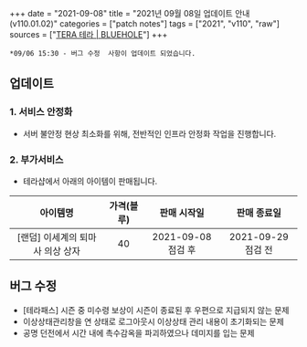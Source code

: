 +++
date = "2021-09-08"
title = "2021년 09월 08일 업데이트 안내 (v110.01.02)"
categories = ["patch notes"]
tags = ["2021", "v110", "raw"]
sources = ["[TERA 테라 | BLUEHOLE](https://playtera.co.kr/news/updates/573)"]
+++

```
*09/06 15:30 - 버그 수정  사항이 업데이트 되었습니다.
```

## 업데이트

### **1.** 서비스 안정화
- 서버 불안정 현상 최소화를 위해, 전반적인 인프라 안정화 작업을 진행합니다.

### **2.** 부가서비스
- 테라샵에서 아래의 아이템이 판매됩니다.

| 아이템명 | 가격(블루) | 판매 시작일 | 판매 종료일 |
| :-: | :-: | :-: | :-: |
| [랜덤] 이세계의 퇴마사 의상 상자 | 40 | 2021-09-08 점검 후 | 2021-09-29 점검 전 |

## 버그 수정

- [테라패스] 시즌 중 미수령 보상이 시즌이 종료된 후 우편으로 지급되지 않는 문제
- 이상상태관리창을 연 상태로 로그아웃시 이상상태 관리 내용이 초기화되는 문제
- 공명 던전에서 시간 내에 촉수감옥을 파괴하였으나 데미지를 입는 문제
